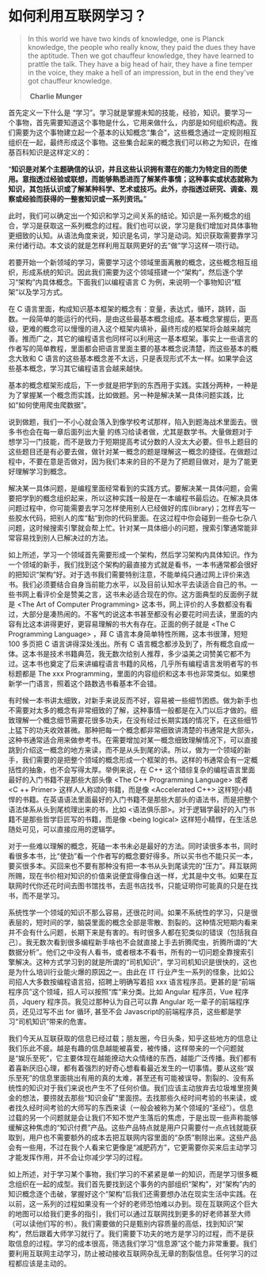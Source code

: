 # 如何利用互联网学习？
> In this world we have two kinds of knowledge, one is Planck knowledge, the people who really know, they paid the dues they have the aptitude. Then we got chauffeur knowledge, they have learned to prattle the talk. They have a big head of hair, they have a fine temper in the voice, they make a hell of an impression, but in the end they've got chauffeur knowledge.
>
> ​															    			**Charlie Munger**

首先定义一下什么是 “学习”。学习就是掌握未知的技能，经验，知识。要学习一个事物，首先需要知道这个事物是什么，它用来做什么，内部是如何组织构造。我们需要为这个事物建立起一个基本的认知概念“集合”，这些概念通过一定规则相互组织在一起，最终形成这个事物。这些集合起来的概念我们可以称之为知识，在维基百科知识是这样定义的：

“**知识是对某个主题确信的认识，并且这些认识拥有潜在的能力为特定目的而使用。意指透过经验或联想，而能够熟悉进而了解某件事情；这种事实或状态就称为知识，其包括认识或了解某种科学、艺术或技巧。此外，亦指透过研究、调查、观察或经验而获得的一整套知识或一系列资讯。**”

此时，我们可以确定出一个知识和学习之间关系的结论。知识是一系列概念的组合，学习是获取这一系列概念的过程。我们也可以说，学习是我们增加对具体事物更细致的认知。从语法角度来说，知识是名词，学习是动词。知识获取需要靠学习来付诸行动。本文谈的就是怎样利用互联网更好的去“做”学习这样一项行动。

若要开始一个新领域的学习，需要学习这个领域里面离散的概念，这些概念相互组织，形成系统的知识。因此我们需要为这个领域搭建一个“架构”，然后逐个学习“架构”内具体概念。下面我们以编程语言 C 为例，来说明一个事物知识“框架”以及学习方式。

在 C 语言里面，构成知识基本框架的概念有：变量，表达式，循环，跳转，函数。一段简单的能运行的代码，是由这些最基本概念组成。基本概念掌握后，更高级，更难的概念可以慢慢的进入这个框架内填补，最终形成的框架将会越来越完善。推而广之，其它的编程语言也同样可以利用这一基本框架。事实上一些语言的作者写的简单教程，里面都会把语言里面主要的基本概念说清楚，而这些基本的概念大致和 C 语言的这些基本概念差不太远，只是表现形式不太一样。如果学会这些基本概念，学习其它编程语言会越来越快。

基本的概念框架形成后，下一步就是把学到的东西用于实践。实践分两种，一种是为了掌握某一个概念而实践，比如做题。另一种是解决某一具体问题实践，比如“如何使用爬虫爬数据”。

说到做题，我们一不小心就会落入到像学校考试那样，陷入到题海战术里面去。很多书也会在每一章后面列出大量 的练习给读者做，尤其是数学书。大量做题对于想学习一门技能，而不是致力于短期提高考试分数的人没太大必要。但书上题目的这些题目还是有必要去做，做针对某一概念的题是理解这一概念的捷径。在做题过程中，不要在意是否做对，因为我们本来的目的不是为了把题目做对，是为了能更好理解学习到概念。

解决某一具体问题，是编程里面经常看到的实践方式。要解决某一具体问题，会需要把学到的概念组织起来，所以这种实践一般是在一本编程书最后边。在解决具体问题过程中，你可能需要去学习怎样使用别人已经做好的库(library)；怎样去写一些胶水代码，把别人的库“黏”到你的代码里面。在这过程中你会碰到一些杂七杂八问题，这时候搜索引擎就会帮上忙。针对某一具体细小的问题，搜索引擎通常能非常容易找到别人已解决过的方法。

如上所述，学习一个领域首先需要形成一个架构，然后学习架构内具体知识。作为一个领域的新手，我们找到这个架构的最直接方式就是看书，一本书通常都会很好的把知识“架构”好。对于选书我们需要特别注意，不能单纯只通过网上评价来选书。我们必须要结合自身当前能力水平，以及目前认知水平去读适合自己的书。一些书网上看评价全是赞美之言，这书未必适合现在的你。这方面典型的反面例子就是 \<The Art of Computer Programming\> 这本书，网上评价的人多数都没有看过，大部分是凑热闹的。不客气的说这本书甚至都没有必要花时间去读，里面的内容有比这本讲得更好，更容易理解的书大有存在。正面的例子就是 \<The C Programming Language\> ，拜 C 语言本身简单特性所赐，这本书很薄，短短 100 多页把 C 语言讲得深处浅出。所有 C 语言概念都涉及到了，所有概念自成一体。这本书是技术书籍典范，我无数次给别人推荐，多少溢美之词赞美它都不为过。这本书也奠定了后来讲编程语言书籍的风格，几乎所有编程语言发明者写的书标题都是 The xxx Programming，里面的内容组织和这本书也非常类似。如果想新学一门语言，照着这个路数选书看基本不会错。

有时候一本书讲太细致，对新手来说反而不好，容易被一些细节困惑。做为新手也不需要对太多的概念有非常细致的了解，这种事情一般都是在入门以后才做的。细致理解一个概念细节需要花很多功夫，在没有经过长期实践的情况下，在这些细节上猛下的功夫收效甚微。那种把每一个概念都非常细致讲清楚的书通常是大部头，这种书通常适合用来做参考书。在需要增加对某一概念细致理解情况下，可以直接跳到介绍这一概念的地方来读，而不是从头到尾的读。所以，做为一个领域的新手，我们需要的是把整个领域的概念形成一个框架的书。这样的书通常会有一定概括性的抽象，也不会写得太厚。举例来说，在 C++ 这个错综复杂的编程语言里面最好的入门书籍不是那些大部头像 \<The C++ Programming Language\> 或者 \<C ++ Primer\> 这样人人称颂的书籍，而是像 \<Accelerated C++\> 这样短小精悍的书籍。在英语语法里面最好的入门书籍不是那些大部头的语法书，而是把整个语法体系从头到尾梳理出来的书，比如 <语法俱乐部>。对于逻辑学最好的入门书籍不是那些哲学巨匠写的书籍，而是像 \<being logical\> 这样短小精悍，在生活总随处可见，可以直接应用的逻辑学。

对于一些难以理解的概念，死磕一本书未必是最好的方法。同时读很多本书，同时看很多本书，比“使劲”看一个作者写的概念要好得多。所以买书也不能只买一本，要买很多本。买回来也不要有那种没有把一本书从头到尾读完的“压力”。拜互联网所赐，现在书价相对知识的价值来说便宜得像白送一样，尤其是中文书。如果在互联网时代你还花时间去图书馆找书，去逛书店找书，只能证明你可能真的只是在找书，而不是学习。

系统性学一个领域的知识不那么容易，还很花时间。如果不系统性的学习，只是很表层的，短时间的学，脑袋里面的概念全部是零散、割裂的。这种情况短期内看来并不会有什么问题，长期下来是有害的。有时很多人都在犯类似的错误（包括我自己）。我无数次看到很多编程新手啥也不会就直接上手去折腾爬虫，折腾所谓的“大数据分析”。他们之中没有人看书，或者根本不看书，所有的一切问题全靠搜索引擎解决。这种方式学习到的就是所谓的“司机知识”，学习司机知识是很快的，这也是为什么培训行业能火爆的原因之一。由此在 IT 行业产生一系列的怪象，比如公司招人大多数按编程语言招，招聘上明确写着招 xxx 语言程序员。更甚的是“前端程序员”这个领域，招人可以按照“库”来分类。比如 Angular 程序员，Vue 程序员，Jquery 程序员。我见过那种认为自己可以靠 Angular 吃一辈子的前端程序员，还见过写不出 for 循环, 甚至不会 Javascript的前端程序员，这些都是学习“司机知识”带来的危害。

我们今天从互联获取的信息已经过载；朋友圈，今日头条，知乎这些地方的信息让我们乐此不疲。越是有趣的信息越能被喜爱，被传播，这样带来的一个问题就是“娱乐至死”，它主要体现在越能撩动大众情绪的东西，越能广泛传播。我们都有着喜新厌旧心理，都有着强烈的好奇心想看看最近发生的一切事情。要从这些“娱乐至死”的信息里面挑出有用的真的太难，甚至还有可能被误导。割裂的、没有系统性的知识对于我们来说也产生不了任何价值。我们应该主动放弃去垃圾堆里捞黄金的想法，要捞就去那些“知识金矿”里面捞。去找那些久经时间考验的书来读，或者找久经时间考验的大师写的东西来读（一般会被称为某个领域的“圣经”）。信息过载的另一个问题就是会让我们不知不觉产生落后的焦虑，于是出现一些声称能够缓解这种焦虑的“知识付费”产品。这些产品特点就是用户只需要付一点点钱就能获取到，用户也不需要额外的成本去把互联网内容里面的“杂质”剔除出来。这些产品会有一些用，不过在我个人看来它更像是“减肥药方”，它更需要你买来后主动学习才能发挥作用，并不会让你减少学习的过程。

如上所述，对于学习某个事物，我们学习的不紧紧是单一的知识，而是学习很多概念组织在一起的成型。我们首先要找到这个事务的内部组织“架构”，对“架构”内的知识概念逐个击破，掌握好这个“架构”后我们还需要想办法在现实生活中实践。在以前，这一系列的过程如果没有一个好的老师恐怕难以办到。现在互联网这个巨大的地图可以给我们更多的指引，我们可以通过互联网找到更多的好老师甚至大师（可以读他们写的书）。我们需要做的只是甄别内容质量的高低，找到知识”架构“，然后跟着大师学习就行了。我们需要下功夫的地方是学习的过程，而不是获取信息的过程。学习的成本很高，筛选我们学习“信息源”这个能力非常重要。我们要利用互联网主动学习，防止被动接收互联网杂乱无章的割裂信息。任何学习的过程都应该是主动的。
